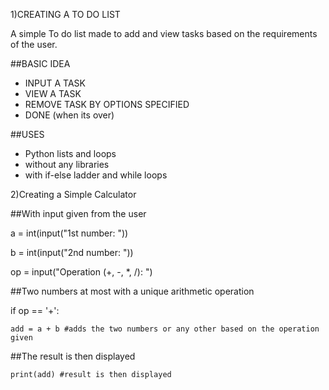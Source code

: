 1)CREATING A TO DO LIST

A simple To do list made to add and view tasks based on the requirements of the user.

##BASIC IDEA
+ INPUT A TASK
+ VIEW A TASK
+ REMOVE TASK BY OPTIONS SPECIFIED
+ DONE (when its over)

##USES
+ Python lists and loops
+ without any libraries
+ with if-else ladder and while loops
  



















2)Creating a Simple Calculator 


##With input given from the user

 a = int(input("1st number: "))
 
b = int(input("2nd number: "))

op = input("Operation (+, -, *, /): ")

##Two numbers at most with a unique arithmetic operation

 if op == '+':
 
    add = a + b #adds the two numbers or any other based on the operation given

##The result is then displayed 

    print(add) #result is then displayed

